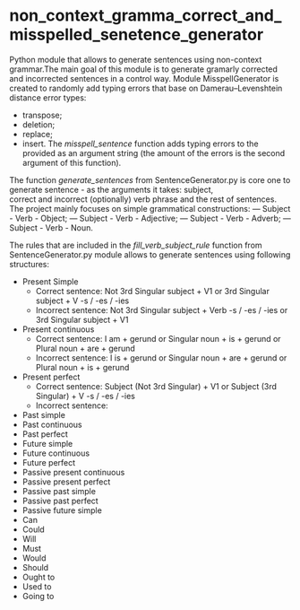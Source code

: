 # non_context_gramma_correct_and_misspelled_senetence_generator

Python module that allows to generate sentences using non-context grammar.The main goal of this module is to generate gramarly corrected and incorrected sentences in a control way. 
Module MisspellGenerator is created to randomly add typing errors that base on Damerau–Levenshtein distance error types: 
- transpose;
- deletion;
- replace;
- insert.
The _misspell_sentence_ function adds typing errors to the provided as an argument string (the amount of the errors is the second argument of this function). 

The function _generate_sentences_ from SentenceGenerator.py is core one to generate sentence - as the arguments it takes: subject,  
correct and incorrect (optionally) verb phrase and the rest of sentences. The project mainly focuses on simple grammatical constructions: 
— Subject - Verb - Object;
— Subject - Verb - Adjective;
— Subject - Verb - Adverb;
— Subject - Verb - Noun.

The rules that are included in the _fill_verb_subject_rule_ function from SentenceGenerator.py module allows to generate sentences using following structures:
- Present Simple 
  -  Correct sentence: Not 3rd Singular subject + V1 or 3rd Singular subject + V -s / -es / -ies 
  -  Incorrect sentence:  Not 3rd Singular subject + Verb -s / -es / -ies   or  3rd Singular subject + V1
- Present continuous
  -  Correct sentence: I am + gerund or Singular noun + is + gerund  or Plural noun + are + gerund
  -  Incorrect sentence: I is + gerund or Singular noun + are + gerund or Plural noun + is + gerund
- Present perfect 
  -  Correct sentence: Subject (Not 3rd Singular) + V1 or Subject (3rd Singular) + V -s / -es / -ies 
  -  Incorrect sentence: 
- Past simple
- Past continuous 
- Past perfect
- Future simple
- Future continuous
- Future perfect
- Passive present continuous 
- Passive present perfect 
- Passive past simple 
- Passive past perfect
- Passive future simple
- Can
- Could
- Will
- Must
- Would
- Should
- Ought to
- Used to
- Going to

            

